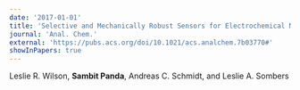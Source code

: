 ```yaml
---
date: '2017-01-01'
title: 'Selective and Mechanically Robust Sensors for Electrochemical Measurements of Real-Time Hydrogen Peroxide Dynamics In Vivo'
journal: 'Anal. Chem.'
external: 'https://pubs.acs.org/doi/10.1021/acs.analchem.7b03770#'
showInPapers: true
---
```


Leslie R. Wilson, **Sambit Panda**, Andreas C. Schmidt, and Leslie A. Sombers